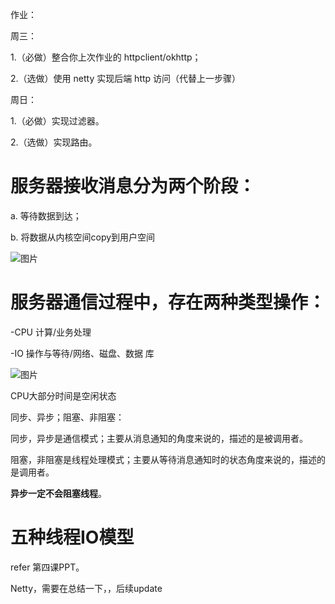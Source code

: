 作业：

周三：

1.（必做）整合你上次作业的 httpclient/okhttp；

2.（选做）使用 netty 实现后端 http 访问（代替上一步骤）

周日：

1.（必做）实现过滤器。

2.（选做）实现路由。


# 服务器接收消息分为两个阶段：

a. 等待数据到达；

b. 将数据从内核空间copy到用户空间

![图片](https://uploader.shimo.im/f/g6HQOuQimwM2R7PE.jpg!thumbnail?fileGuid=TTj3pKpXpchVr6RV)

# 服务器通信过程中，存在两种类型操作：

-CPU 计算/业务处理

-IO 操作与等待/网络、磁盘、数据 库

![图片](https://uploader.shimo.im/f/1iErcJRgOzy0ujY9.png!thumbnail?fileGuid=TTj3pKpXpchVr6RV)

CPU大部分时间是空闲状态

同步、异步；阻塞、非阻塞：

同步，异步是通信模式；主要从消息通知的角度来说的，描述的是被调用者。

阻塞，非阻塞是线程处理模式；主要从等待消息通知时的状态角度来说的，描述的是调用者。

**异步一定不会阻塞线程**。

# 五种线程IO模型

refer 第四课PPT。

Netty，需要在总结一下，，后续update

